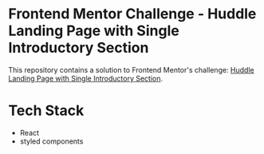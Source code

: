 # Frontend Mentor Challenge - Huddle Landing Page with Single Introductory Section

This repository contains a solution to Frontend Mentor's challenge: [Huddle Landing Page with Single Introductory Section](https://www.frontendmentor.io/challenges/huddle-landing-page-with-a-single-introductory-section-B_2Wvxgi0).

# Tech Stack

- React
- styled components
